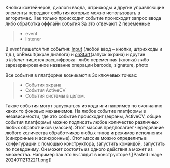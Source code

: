 Кнопки контейнеров, диалоги ввода, штрихкоды и другие управляющие элементы передают события которые можно использовать в алгоритмах. Как только происходит событие происходит запрос ввода либо обработка оффлайн события
За это отвечают 2 переменные
>- event 
>- listener

 В _event_ пишется тип события: [Input](onInput) (любой ввод – кнопки, штрихкоды и т.д.), onResult(экран диалога) и [onStart](onStart)(запуск экрана) и другие в _listener_ пишется расшифровка- либо переменная (кнопка) либо зарезервированное название операции barcode, signature, photo

 Все события в платформе возникают в 3х ключевых точках:

>- События экрана
>- События ActiveCV
>- События системы в целом.

 Также события могут запускаться из кода или например по окончанию каких то фоновых механизмов. На любое событие платформы в независимости, где это событие происходит (экраны, ActiveCV, общие события платформы) можно подписать любое количество различных любых обработчиков (массив). Этот массив предполагает чередование любого количества обработчиков любых типов и режимов исполнения (синхронные и асинхронные). Этот массив можно определить в конфигурации с помощью конструктора, запустить командой, запустить по псевдониму. Он может состоять из одного действия а может из множества. Например так это выглядит в конструкторе
![[Pasted image 20240112132211.png]]